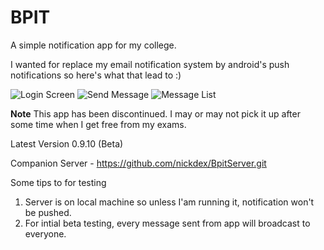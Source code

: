 # BPIT
A simple notification app for my college.

I wanted for replace my email notification system by android's push notifications so here's what that lead to :)

![Login Screen](https://scontent-sin1-1.xx.fbcdn.net/v/t1.0-9/12122805_1202761606407568_3763727692657612167_n.jpg?oh=2656f99a83e5abf0b7cd1ab69723486b&oe=57D30F17)
![Send Message](https://fbcdn-sphotos-h-a.akamaihd.net/hphotos-ak-xpt1/v/t1.0-9/12118882_1202761603074235_8199522351577459276_n.jpg?oh=a741d8462c0d4f7890a32d84f47f8b57&oe=57E7A914&__gda__=1470583956_2d3cf3c8784a4f8325a041cab7517f6d)
![Message List](https://scontent-sin1-1.xx.fbcdn.net/v/t1.0-9/12033001_1202761599740902_5829950533832867150_n.jpg?oh=4f1be65b9e6ec8dcc590a920427c6529&oe=57DF82DD)

<strong>Note</strong>
This app has been discontinued. I may or may not pick it up after some time when I get free from my exams.

Latest Version
0.9.10 (Beta)

Companion Server - https://github.com/nickdex/BpitServer.git


Some tips to for testing
  1. Server is on local machine so unless I'am running it, notification won't be pushed.
  2. For intial beta testing, every message sent from app will broadcast to everyone.
  
